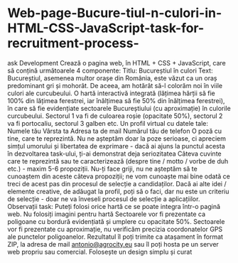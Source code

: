 # Web-page-Bucure-tiul-n-culori-in-HTML-CSS-JavaScript-task-for-recruitment-process-
ask Development  Crează o pagina web, în HTML + CSS + JavaScript, care să conțină următoarele 4 componente:  Titlu: Bucureștiul în culori Text: Bucureștiul, asemenea multor orașe din România, este văzut ca un oraș predominant gri și mohorât. De aceea, am hotărât să-l colorăm noi în viile culori ale curcubeului.  O hartă interactivă integrată (lățimea hărții să fie 100% din lățimea ferestrei, iar înălțimea să fie 50% din înălțimea ferestrei), în care să fie evidențiate sectoarele Bucureștiului (cu aproximație) în culorile curcubeului. Sectorul 1 va fi de culoarea roșie (opacitate 50%), sectorul 2 va fi portocaliu, sectorul 3 galben etc.  Un profil virtual cu datele tale: Numele tău Vârsta ta Adresa ta de mail Numărul tău de telefon O poză cu tine, care te reprezintă. Nu ne așteptăm doar la poze serioase, ci apreciem simțul umorului și libertatea de exprimare - dacă ai ajuns la punctul acesta în dezvoltarea task-ului, ți-ai demonstrat deja seriozitatea Câteva cuvinte care te reprezintă sau te caracterizează (despre tine / motto / vorbe de duh etc.) - maxim 5-6 propoziții. Nu-ți face griji, nu ne așteptăm să te cunoaștem din aceste câteva propoziții; ne vom cunoaște mai bine odată ce treci de acest pas din procesul de selecție a candidaților. Dacă ai alte idei / elemente creative, de adăugat la profil, poți să o faci, dar nu este un criteriu de selecție - doar ne va înveseli procesul de selecție a aplicațiilor.    Observații task:     Puteți folosi orice hartă ce se poate integra într-o pagină web. Nu folosiți imagini pentru hartă Sectoarele vor fi prezentate ca poligoane cu bordură evidențiată și umplere cu opacitate 50%. Sectoarele vor fi prezentate cu aproximație, nu verificăm precizia coordonatelor GPS ale punctelor poligoanelor. Rezultatul îl poți trimite ca atașament în format ZIP, la adresa de mail antonio@agrocity.eu sau îl poți hosta pe un server web propriu sau comercial. Folosește un design simplu și curat
